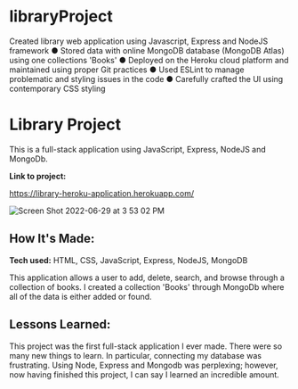 # libraryProject
Created library web application using Javascript, Express and NodeJS framework ● Stored data with online MongoDB database (MongoDB Atlas) 
using one collections 'Books' ● Deployed on the Heroku cloud platform and maintained using proper Git practices 
● Used ESLint to manage problematic and styling issues in the code ● Carefully crafted the UI using contemporary CSS styling


# Library Project

This is a full-stack application using JavaScript, Express, NodeJS and MongoDb.

**Link to project:** 

https://library-heroku-application.herokuapp.com/

![Screen Shot 2022-06-29 at 3 53 02 PM](https://user-images.githubusercontent.com/62025065/176532174-e39131fa-c26b-4639-b100-987746ee1b29.png)

## How It's Made:

**Tech used:** HTML, CSS, JavaScript, Express, NodeJS, MongoDB

This application allows a user to add, delete, search, and browse through a collection of books. I created a collection 'Books' through MongoDb where all of the data is either added or found.


## Lessons Learned:

This project was the first full-stack application I ever made. There were so many new things to learn. In particular, connecting my database was frustrating. Using Node, Express and Mongodb was perplexing; however, now having finished this project, I can say I learned an incredible amount.





